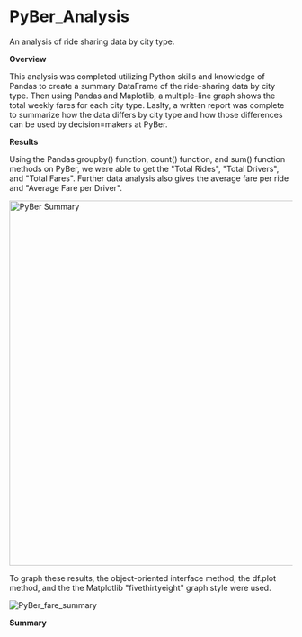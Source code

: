 # PyBer_Analysis
An analysis of ride sharing data by city type. 

**Overview**

This analysis was completed utilizing Python skills and knowledge of Pandas to create a summary DataFrame of the ride-sharing data by city type. Then using Pandas and Maplotlib, a multiple-line graph shows the total weekly fares for each city type. Laslty, a written report was complete to summarize how the data differs by city type and how those differences can be used by decision=makers at PyBer. 

**Results**

Using the Pandas groupby() function, count() function, and sum() function methods on PyBer, we were able to get the "Total Rides", "Total Drivers", and "Total Fares". Further data analysis also gives the average fare per ride and "Average Fare per Driver". 

<img width="648" alt="PyBer Summary" src="https://user-images.githubusercontent.com/99268646/159078523-e14112f9-79cd-448a-aa32-4ab70cbe70b8.png">

To graph these results, the object-oriented interface method, the df.plot method, and the the Matplotlib "fivethirtyeight" graph style were used.

![PyBer_fare_summary](https://user-images.githubusercontent.com/99268646/159078858-e4ae62aa-e100-4236-8d11-b58d5ac3847b.png)

**Summary**


